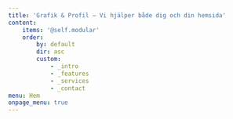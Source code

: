 ```yaml
---
title: 'Grafik & Profil – Vi hjälper både dig och din hemsida'
content:
    items: '@self.modular'
    order:
        by: default
        dir: asc
        custom:
            - _intro
            - _features
            - _services
            - _contact
menu: Hem
onpage_menu: true
---
```


